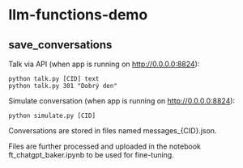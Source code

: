 # llm-functions-demo

## save_conversations

Talk via API (when app is running on http://0.0.0.0:8824):
```
python talk.py [CID] text
python talk.py 301 "Dobrý den"
```

Simulate conversation (when app is running on http://0.0.0.0:8824):

```
python simulate.py [CID]
```

Conversations are stored in files named messages_{CID}.json.

Files are further processed and uploaded in the notebook ft_chatgpt_baker.ipynb to be used for fine-tuning.

